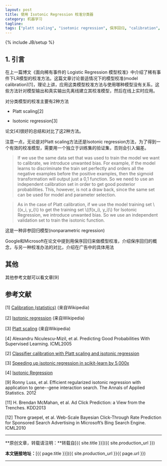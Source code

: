 ```yaml
---
layout: post
title: 使用 Isotonic Regression 校准分类器
category: 机器学习
tagline: 
tags: ["platt scaling", "isotonic regression", 保序回归, "calibration", 校准]
---
```

{% include JB/setup %}

## 1. 引言

在上一篇博文《面向稀有事件的 Logistic Regression 模型校准》中介绍了稀有事件下LR模型的校准方法。这篇文章讨论普适情况下的模型校准(model calibration)[1]，理论上讲，应用这类模型校准方法与使用哪种模型没有关系，这些方法针对模型输出和真实输出先离线建立其校准模型，然后在线上实时应用。

对分类模型的校准主要有2种方法

+ Platt scaling[2]

+ Isotonic regression[3]

论文[4]很好的总结和对比了这2种方法。

注意一点，无论是对Platt scaling方法还是Isotonic regression方法，为了得到一个有效的校准模型，需要用一个独立于训练集的验证集，否则会引入偏差。

> If we use the same data set that was used to train the model we want to calibrate, we introduce unwanted bias. For example, if the model learns to discriminate the train set perfectly and orders all the negative examples before the positive examples, then the sigmoid transformation will output just a 0,1 function. So we need to use an independent calibration set in order to get good posterior probabilities. This, however, is not a draw back, since the same set can be used for model and parameter selection.

> As in the case of Platt calibration, if we use the model training set \\((x_i, y_i)\\) to get the training set \\((f(x_i), y_i)\\) for Isotonic Regression, we introduce unwanted bias. So we use an independent validation set to train the isotonic function.

这是一种非参回归模型(nonparametric regression)


Google和Microsoft在论文中提到用保序回归来做模型校准，介绍保序回归的概念，与另一种校准办法的对比，介绍在广告中的具体用法

## 其他

其他参考文献可以看文章[9]

## 参考文献

[1] [Calibration (statistics)](https://en.wikipedia.org/wiki/Calibration_(statistics)) (来自Wikipedia)

[2] [Isotonic regression](https://en.wikipedia.org/wiki/Isotonic_regression) (来自Wikipedia)

[3] [Platt scaling](https://en.wikipedia.org/wiki/Platt_scaling) (来自Wikipedia)

[4] Alexandru Niculescu-Mizil, et al. Predicting Good Probabilities With Supervised Learning. ICML2005




[2] [Classifier calibration with Platt scaling and isotonic regression](http://fastml.com/classifier-calibration-with-platts-scaling-and-isotonic-regression/)

[3] [Speeding up isotonic regression in scikit-learn by 5,000x](http://tullo.ch/articles/speeding-up-isotonic-regression/)

[4] [Isotonic Regression](http://fa.bianp.net/blog/2013/isotonic-regression/)

[9] Ronny Luss, et al. Efficient regularized isotonic regression with application to gene--gene interaction search. The Annals of Applied Statistics. 2012

[11] H. Brendan McMahan, et al. Ad Click Prediction: a View from the Trenches. KDD2013

[12] Thore graepel, et al. Web-Scale Bayesian Click-Through Rate Prediction for Sponsored Search Advertising in Microsoft’s Bing Search Engine. ICML2010

* * *

**原创文章，转载请注明：**转载自[{{ site.title }}]({{ site.production_url }})

**本文链接地址：**[{{ page.title }}]({{ site.production_url }}{{ page.url }})

* * *
